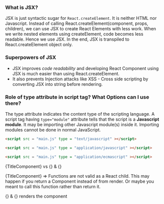 ### What is JSX?

JSX is just syntactic sugar for `React.createElement`. It is neither HTML nor Javascript. Instead of calling React.createElement(component, props, children), we can use JSX to create React Elements with less work. When we write nested elements using createElement, code becomes less readable. Hence we use JSX. In the end, JSX is transpiled to React.createElement object only.

### Superpowers of JSX

- JSX improves _code readability_ and developing React Component using JSX is much easier than using React.createElement.
- It also prevents Injection attacks like XSS - Cross side scripting by converting JSX into string before rendering.

### Role of type attribute in script tag? What Options can I use there?

The type attribute indicates the content type of the scripting language. A script tag having `type="module"` attribute tells that the script is a **Javascript module**. It may be importing other Javascript module(s) inside it. Importing modules cannot be done in normal JavaScript.

```HTML
<script src = "main.js" type = "text/javascript" ></script>

<script src = "main.js" type = "application/javascript" ></script>

<script src = "main.js" type = "application/ecmascript" ></script>
```

{TitleComponent} vs {<TitleComponent>} & {<TitleComponent></TitleComponent>}

{TitleComponent} => Functions are not valid as a React child. This may happen if you return a Component instead of <Component /> from render. Or maybe you meant to call this function rather than return it.

{<TitleComponent>} & {<TitleComponent></TitleComponent>} renders the component
